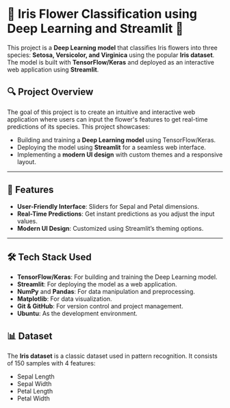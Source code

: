 # 🌼 Iris Flower Classification using Deep Learning and Streamlit 🌼  

This project is a **Deep Learning model** that classifies Iris flowers into three species: **Setosa, Versicolor, and Virginica** using the popular **Iris dataset**. The model is built with **TensorFlow/Keras** and deployed as an interactive web application using **Streamlit**.  
 
## 🔍 **Project Overview**  
The goal of this project is to create an intuitive and interactive web application where users can input the flower's features to get real-time predictions of its species. This project showcases:  
- Building and training a **Deep Learning model** using TensorFlow/Keras.  
- Deploying the model using **Streamlit** for a seamless web interface.  
- Implementing a **modern UI design** with custom themes and a responsive layout.  

---

## 🚀 **Features**  
- **User-Friendly Interface**: Sliders for Sepal and Petal dimensions.  
- **Real-Time Predictions**: Get instant predictions as you adjust the input values.  
- **Modern UI Design**: Customized using Streamlit’s theming options.  

---

## 🛠️ **Tech Stack Used**  
- **TensorFlow/Keras**: For building and training the Deep Learning model.  
- **Streamlit**: For deploying the model as a web application.  
- **NumPy** and **Pandas**: For data manipulation and preprocessing.  
- **Matplotlib**: For data visualization.  
- **Git & GitHub**: For version control and project management.  
- **Ubuntu**: As the development environment.  

## 📊 **Dataset**  
The **Iris dataset** is a classic dataset used in pattern recognition. It consists of 150 samples with 4 features:  
- Sepal Length  
- Sepal Width  
- Petal Length  
- Petal Width  
